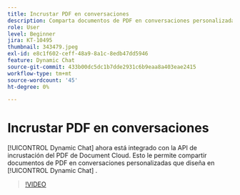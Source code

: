 ```yaml
---
title: Incrustar PDF en conversaciones
description: Comparta documentos de PDF en conversaciones personalizadas que diseñe en Dynamic Chat.
role: User
level: Beginner
jira: KT-10495
thumbnail: 343479.jpeg
exl-id: e8c1f602-ceff-48a9-8a1c-8edb47dd5946
feature: Dynamic Chat
source-git-commit: 433b00dc5dc1b7dde2931c6b9eaa8a403eae2415
workflow-type: tm+mt
source-wordcount: '45'
ht-degree: 0%

---
```


# Incrustar PDF en conversaciones

[!UICONTROL Dynamic Chat]  ahora está integrado con la API de incrustación del PDF de Document Cloud. Esto le permite compartir documentos de PDF en conversaciones personalizadas que diseña en [!UICONTROL Dynamic Chat] .

>[!VIDEO](https://video.tv.adobe.com/v/343479/?quality=12&learn=on)
